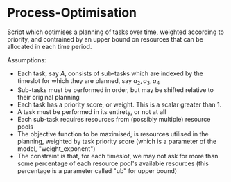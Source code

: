 # Process-Optimisation

Script which optimises a planning of tasks over time, weighted according to priority, and contrained by an upper bound on resources that can be allocated in each time period. 

Assumptions:
  - Each task, say $A$, consists of sub-tasks which are indexed by the timeslot for which they are planned, say $a_2, a_3, a_4$
  - Sub-tasks must be performed in order, but may be shifted relative to their original planning
  - Each task has a priority score, or weight. This is a scalar greater than $1$.
  - A task must be performed in its entirety, or not at all
  - Each sub-task requires resources from (possibly multiple) resource pools
  - The objective function to be maximised, is resources utilised in the planning, weighted by task priority score (which is a parameter of the model, "weight_exponent")
  - The constraint is that, for each timeslot, we may not ask for more than some percentage of each resource pool's available resources (this percentage is a parameter called "ub" for upper bound)
